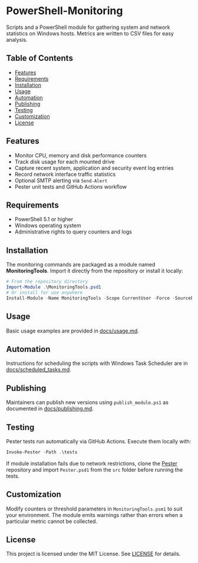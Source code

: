 # PowerShell-Monitoring

Scripts and a PowerShell module for gathering system and network statistics on
Windows hosts. Metrics are written to CSV files for easy analysis.

## Table of Contents
- [Features](#features)
- [Requirements](#requirements)
- [Installation](#installation)
- [Usage](#usage)
- [Automation](#automation)
- [Publishing](#publishing)
- [Testing](#testing)
- [Customization](#customization)
- [License](#license)

## Features
- Monitor CPU, memory and disk performance counters
- Track disk usage for each mounted drive
- Capture recent system, application and security event log entries
- Record network interface traffic statistics
- Optional SMTP alerting via `Send-Alert`
- Pester unit tests and GitHub Actions workflow

## Requirements
- PowerShell 5.1 or higher
- Windows operating system
- Administrative rights to query counters and logs

## Installation
The monitoring commands are packaged as a module named **MonitoringTools**. Import
it directly from the repository or install it locally:

```powershell
# From the repository directory
Import-Module .\MonitoringTools.psd1
# Or install for use anywhere
Install-Module -Name MonitoringTools -Scope CurrentUser -Force -SourcePath .
```

## Usage
Basic usage examples are provided in [docs/usage.md](docs/usage.md).

## Automation
Instructions for scheduling the scripts with Windows Task Scheduler are in
[docs/scheduled_tasks.md](docs/scheduled_tasks.md).

## Publishing
Maintainers can publish new versions using `publish_module.ps1` as documented in
[docs/publishing.md](docs/publishing.md).

## Testing
Pester tests run automatically via GitHub Actions. Execute them locally with:

```powershell
Invoke-Pester -Path .\tests
```

If module installation fails due to network restrictions, clone the
[Pester](https://github.com/pester/Pester) repository and import `Pester.psd1`
from the `src` folder before running the tests.

## Customization
Modify counters or threshold parameters in `MonitoringTools.psm1` to suit your
environment. The module emits warnings rather than errors when a particular
metric cannot be collected.

## License
This project is licensed under the MIT License. See [LICENSE](LICENSE) for
details.

